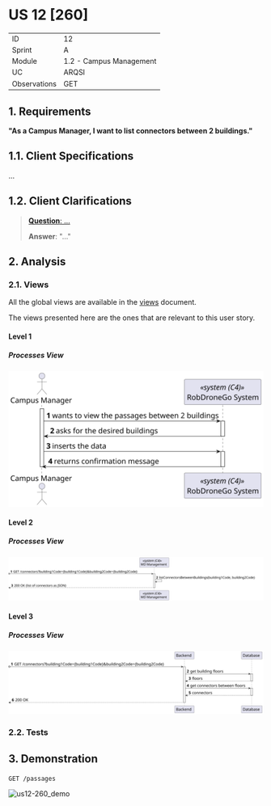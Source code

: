 # US 12 [260]

|              |                         |
| ------------ | ----------------------- |
| ID           | 12                      |
| Sprint       | A                       |
| Module       | 1.2 - Campus Management |
| UC           | ARQSI                   |
| Observations | GET                     |

## 1. Requirements

**"As a Campus Manager, I want to list connectors between 2 buildings."**

## 1.1. Client Specifications

...

## 1.2. Client Clarifications

> [**Question**: ...](https://moodle.isep.ipp.pt/mod/forum/discuss.php?d=...)
>
> **Answer**: "..."

## 2. Analysis

### 2.1. Views

All the global views are available in the [views](../../views/readme.md) document.

The views presented here are the ones that are relevant to this user story.

#### Level 1

##### Processes View

![Level 1 Processes View](views/level-1/assets/us12-level1_processes.svg)

#### Level 2

##### Processes View

![Level 2 Processes View](views/level-2/assets/us12-level2_processes.svg)

#### Level 3

##### Processes View

![Level 3 Processes View](views/level-3/assets/us12-level3_processes.svg)

### 2.2. Tests

## 3. Demonstration

`GET /passages`

![us12-260_demo]()
